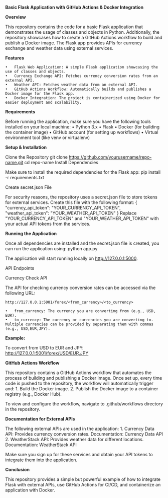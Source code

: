 **Basic Flask Application with GitHub Actions & Docker Integration**

**Overview**

This repository contains the code for a basic Flask application that demonstrates the usage of classes and objects in Python. Additionally, the repository showcases how to create a GitHub Actions workflow to build and publish a Docker image. The Flask app provides APIs for currency exchange and weather data using external services.

**Features**

	•	Flask Web Application: A simple Flask application showcasing the use of classes and objects.
	•	Currency Exchange API: Fetches currency conversion rates from an external API.
	•	Weather API: Fetches weather data from an external API.
	•	GitHub Actions Workflow: Automatically builds and publishes a Docker image for the Flask app.
	•	Docker Integration: The project is containerized using Docker for easier deployment and scalability.

**Requirements**

Before running the application, make sure you have the following tools installed on your local machine:
	•	Python 3.x
	•	Flask
	•	Docker (for building the container image)
	•	GitHub account (for setting up workflows)
	•	Virtual environment tool (like venv or virtualenv)

**Setup & Installation**

Clone the Repository
	git clone https://github.com/yourusername/repo-name.git
	cd repo-name
Install Dependencies

Make sure to install the required dependencies for the Flask app:
	pip install -r requirements.txt

Create secret.json File

For security reasons, the repository uses a secret.json file to store tokens for external services. Create this file with the following format:
{
    "currency_api_token": "YOUR_CURRENCY_API_TOKEN",
    "weather_api_token": "YOUR_WEATHER_API_TOKEN"
}
Replace "YOUR_CURRENCY_API_TOKEN" and "YOUR_WEATHER_API_TOKEN" with your actual API tokens from the services.


**Running the Application**

Once all dependencies are installed and the secret.json file is created, you can run the application using:
	python app.py

The application will start running locally on http://127.0.0.1:5000.


API Endpoints

Currency Check API

The API for checking currency conversion rates can be accessed via the following URL:

	http://127.0.0.1:5001/forex/<from_currency>/<to_currency>

	•	from_currency: The currency you are converting from (e.g., USD, EUR).
	•	to_currency: The currency or currencies you are converting to. Multiple currencies can be provided by separating them with commas (e.g., USD,EUR,JPY).
**Example:**

To convert from USD to EUR and JPY: 
http://127.0.0.1:5001/forex/USD/EUR,JPY

**GitHub Actions Workflow**

This repository contains a GitHub Actions workflow that automates the process of building and publishing a Docker image. Once set up, every time code is pushed to the repository, the workflow will automatically trigger and:
	1.	Build the Docker image.
	2.	Publish the Docker image to a container registry (e.g., Docker Hub).

To view and configure the workflow, navigate to .github/workflows directory in the repository.



**Documentation for External APIs**

The following external APIs are used in the application:
	1.	Currency Data API: Provides currency conversion rates.
Documentation: Currency Data API
	2.	WeatherStack API: Provides weather data for different locations.
Documentation: WeatherStack API

Make sure you sign up for these services and obtain your API tokens to integrate them into the application.

**Conclusion**

This repository provides a simple but powerful example of how to integrate Flask with external APIs, use GitHub Actions for CI/CD, and containerize an application with Docker.
